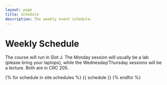 ```yaml
---
layout: page
title: Schedule
description: The weekly event schedule.
---
```


# Weekly Schedule

The course will run in Slot J.
The Monday session will usually be a lab (please bring your laptops),
while the Wednesday/Thursday sessions will be a lecture. Both are in CRC 205.

{% for schedule in site.schedules %}
{{ schedule }}
{% endfor %}
